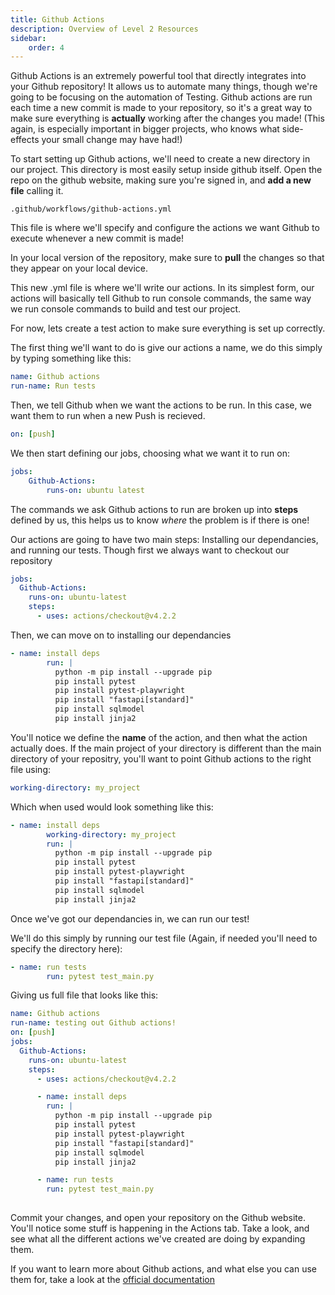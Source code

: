 ```yaml
---
title: Github Actions
description: Overview of Level 2 Resources
sidebar:
    order: 4
---
```


Github Actions is an extremely powerful tool that directly integrates into your Github repository! It allows us to automate many things, though we're going to be focusing on the automation of Testing. Github actions are run each time a new commit is made to your repository, so it's a great way to make sure everything is **actually** working after the changes you made! (This again, is especially important in bigger projects, who knows what side-effects your small change may have had!)


To start setting up Github actions, we'll need to create a new directory in our project. This directory is most easily setup inside github itself. Open the repo on the github website, making sure you're signed in, and **add a new file** calling it.

```
.github/workflows/github-actions.yml
```

This file is where we'll specify and configure the actions we want Github to execute whenever a new commit is made!

In your local version of the repository, make sure to **pull** the changes so that they appear on your local device.

This new .yml file is where we'll write our actions. In its simplest form, our actions will basically tell Github to run console commands, the same way we run console commands to build and test our project.

For now, lets create a test action to make sure everything is set up correctly.

The first thing we'll want to do is give our actions a name, we do this simply by typing something like this:

```yml
name: Github actions
run-name: Run tests
```

Then, we tell Github when we want the actions to be run. In this case, we want them to run when a new Push is recieved.

```yml
on: [push]
```


We then start defining our jobs, choosing what we want it to run on:

```yml
jobs:
    Github-Actions:
        runs-on: ubuntu latest
```

The commands we ask Github actions to run are broken up into **steps** defined by us, this helps us to know *where* the problem is if there is one!

Our actions are going to have two main steps: Installing our dependancies, and running our tests. Though first we always want to checkout our repository

```yml
jobs:
  Github-Actions:
    runs-on: ubuntu-latest
    steps:
      - uses: actions/checkout@v4.2.2
```
Then, we can move on to installing our dependancies

```yml
- name: install deps
        run: |
          python -m pip install --upgrade pip
          pip install pytest
          pip install pytest-playwright
          pip install "fastapi[standard]"
          pip install sqlmodel
          pip install jinja2
```

You'll notice we define the **name** of the action, and then what the action actually does. If the main project of your directory is different than the main directory of your repositry, you'll want to point Github actions to the right file using:

```yml
working-directory: my_project
```

Which when used would look something like this:

```yml
- name: install deps
        working-directory: my_project
        run: |
          python -m pip install --upgrade pip
          pip install pytest
          pip install pytest-playwright
          pip install "fastapi[standard]"
          pip install sqlmodel
          pip install jinja2
```

Once we've got our dependancies in, we can run our test!

We'll do this simply by running our test file (Again, if needed you'll need to specify the directory here):

```yml
- name: run tests
        run: pytest test_main.py
```

Giving us full file that looks like this:

```yml
name: Github actions
run-name: testing out Github actions!
on: [push]
jobs:
  Github-Actions:
    runs-on: ubuntu-latest
    steps:
      - uses: actions/checkout@v4.2.2

      - name: install deps
        run: |
          python -m pip install --upgrade pip
          pip install pytest
          pip install pytest-playwright
          pip install "fastapi[standard]"
          pip install sqlmodel
          pip install jinja2

      - name: run tests
        run: pytest test_main.py
      
```

Commit your changes, and open your repository on the Github website. You'll notice some stuff is happening in the Actions tab. Take a look, and see what all the different actions we've created are doing by expanding them.

If you want to learn more about Github actions, and what else you can use them for, take a look at the [official documentation](https://docs.github.com/en/actions)